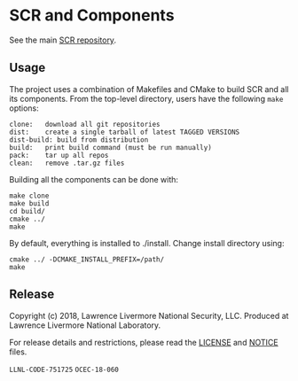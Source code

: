 # SCR and Components

See the main [SCR repository](https://github.com/llnl/scr).

## Usage

The project uses a combination of Makefiles and CMake to build SCR and all its components.
From the top-level directory, users have the following `make` options:

```
clone:   download all git repositories
dist:    create a single tarball of latest TAGGED VERSIONS
dist-build: build from distribution
build:   print build command (must be run manually)
pack:    tar up all repos
clean:   remove .tar.gz files
```

Building all the components can be done with:
```
make clone
make build
cd build/
cmake ../
make
```

By default, everything is installed to ./install.
Change install directory using:
```
cmake ../ -DCMAKE_INSTALL_PREFIX=/path/
make
```

## Release

Copyright (c) 2018, Lawrence Livermore National Security, LLC. Produced at Lawrence Livermore National Laboratory.

For release details and restrictions, please read the [LICENSE](./LICENSE) and [NOTICE](./NOTICE) files.

`LLNL-CODE-751725` `OCEC-18-060`

